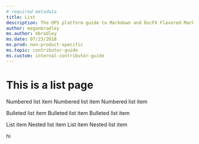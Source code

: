 ```yaml
---
# required metadata
title: List
description: The OPS platform guide to Markdown and DocFX Flavored Markdown (DFM) extensions.
author: meganbradley
ms.author: mbradley
ms.date: 07/23/2018
ms.prod: non-product-specific
ms.topic: contributor-guide
ms.custom: internal-contributor-guide
---
```


# This is a list page

Numbered list item
Numbered list item
Numbered list item

Bulleted list item
Bulleted list item
Bulleted list item

List item
    Nested list item
List item
    Nested list item


hi